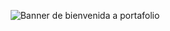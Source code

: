 <p align="center">
  <img src="Portafolo Jheremy.png" alt="Banner de bienvenida a portafolio" />
</p>
